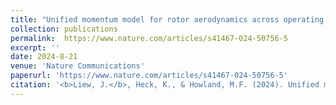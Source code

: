 ```yaml
---
title: "Unified momentum model for rotor aerodynamics across operating regimes"
collection: publications
permalink:  https://www.nature.com/articles/s41467-024-50756-5
excerpt: ''
date: 2024-8-21
venue: 'Nature Communications'
paperurl: 'https://www.nature.com/articles/s41467-024-50756-5'
citation: '<b>Liew, J.</b>, Heck, K., & Howland, M.F. (2024). Unified momentum model for rotor aerodynamics across operating regimes. In Nature Communications, 15(1), 6658.'
---
```

